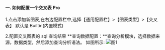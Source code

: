 #### 一. 如何配置一个交叉表 Pro

1.点击添加新图表,在右边配置栏中,选择【通用配置栏】>【图表类型】>【交叉表】
默认是 Builtin(内置模式)

2.配置交叉图表的 sql 查询结果
**查询数据配置：**查询分析模块，选择数据来源，数据类型，然后添加查询分析语法。
如图所示:
![图1](/img/src/visulization/crossConnect/crossConnect1.png)

